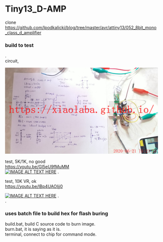 # Tiny13_D-AMP
clone https://github.com/lpodkalicki/blog/tree/master/avr/attiny13/052_8bit_mono_class_d_amplifier  
  
### build to test  
.  
circuit,

![IMG_20200621_152131_xiaolaba0.jpg](IMG_20200621_152131_xiaolaba0.jpg)


test, 5K/1K, no good  
https://youtu.be/Gl5eU9fMuMM  
[![IMAGE ALT TEXT HERE](https://img.youtube.com/vi/lBp4UAOIjj0/0.jpg)](https://www.youtube.com/watch?v=Gl5eU9fMuMM)
.  

test, 10K VR, ok  
https://youtu.be/lBp4UAOIjj0 

[![IMAGE ALT TEXT HERE](https://img.youtube.com/vi/Gl5eU9fMuMM/0.jpg)](https://www.youtube.com/watch?v=Gl5eU9fMuMM)
.  
.
### uses batch file to build hex for flash buring
build.bat, build C source code to burn image.  
burn.bat, it is saying as it is.  
terminal, connect to chip for command mode.  
